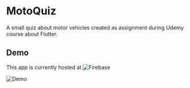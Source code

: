 # MotoQuiz

A small quiz about motor vehicles created as assignment during Udemy course about Flutter.

## Demo

This app is currently hosted at ![Firebase](https://motorquiz-8a3c2.web.app/#/)

![Demo](https://media.giphy.com/media/vFKqnCdLPNOKc/giphy.gif)

